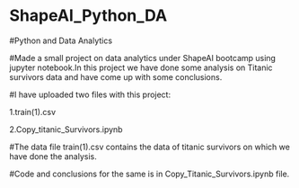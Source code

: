 # ShapeAI_Python_DA

#Python and Data Analytics

#Made a small project on data analytics under ShapeAI bootcamp using jupyter notebook.In this project we have done some analysis on Titanic survivors data and have come up with some conclusions.

#I have uploaded two files with this project:

1.train(1).csv

2.Copy_titanic_Survivors.ipynb

#The data file train(1).csv contains the data of titanic survivors  on which we have done the analysis.

#Code and conclusions for the same is in Copy_Titanic_Survivors.ipynb file. 


